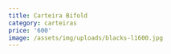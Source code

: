 ```yaml
---
title: Carteira Bifold
category: carteiras
price: '600'
image: /assets/img/uploads/blacks-l1600.jpg
---
```


